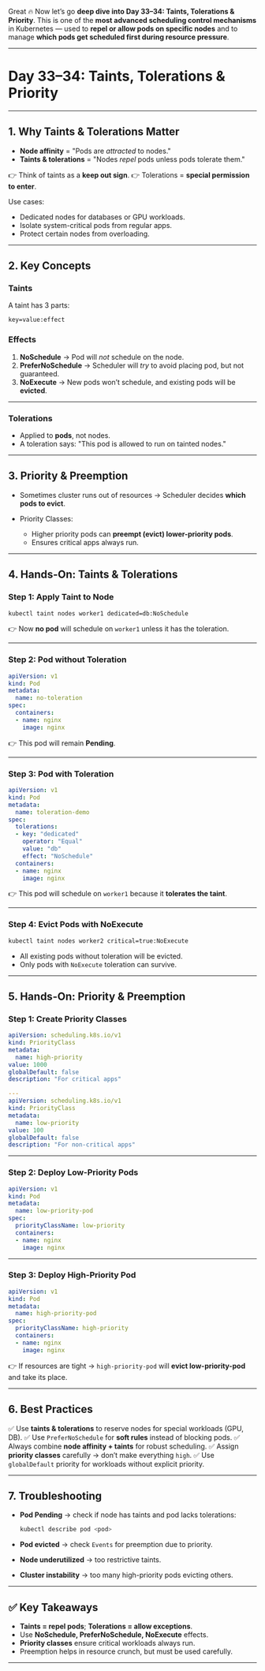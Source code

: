 Great 🔥 Now let’s go **deep dive into Day 33–34: Taints, Tolerations & Priority**.
This is one of the **most advanced scheduling control mechanisms** in Kubernetes — used to **repel or allow pods on specific nodes** and to manage **which pods get scheduled first during resource pressure**.

---

# **Day 33–34: Taints, Tolerations & Priority**

---

## **1. Why Taints & Tolerations Matter**

* **Node affinity** = "Pods are *attracted* to nodes."
* **Taints & tolerations** = "Nodes *repel* pods unless pods tolerate them."

👉 Think of taints as a **keep out sign**.
👉 Tolerations = **special permission to enter**.

Use cases:

* Dedicated nodes for databases or GPU workloads.
* Isolate system-critical pods from regular apps.
* Protect certain nodes from overloading.

---

## **2. Key Concepts**

### **Taints**

A taint has 3 parts:

```
key=value:effect
```

### **Effects**

1. **NoSchedule** → Pod will *not* schedule on the node.
2. **PreferNoSchedule** → Scheduler will *try* to avoid placing pod, but not guaranteed.
3. **NoExecute** → New pods won’t schedule, and existing pods will be **evicted**.

---

### **Tolerations**

* Applied to **pods**, not nodes.
* A toleration says: "This pod is allowed to run on tainted nodes."

---

## **3. Priority & Preemption**

* Sometimes cluster runs out of resources → Scheduler decides **which pods to evict**.
* Priority Classes:

  * Higher priority pods can **preempt (evict) lower-priority pods**.
  * Ensures critical apps always run.

---

## **4. Hands-On: Taints & Tolerations**

### Step 1: Apply Taint to Node

```bash
kubectl taint nodes worker1 dedicated=db:NoSchedule
```

👉 Now **no pod** will schedule on `worker1` unless it has the toleration.

---

### Step 2: Pod without Toleration

```yaml
apiVersion: v1
kind: Pod
metadata:
  name: no-toleration
spec:
  containers:
  - name: nginx
    image: nginx
```

👉 This pod will remain **Pending**.

---

### Step 3: Pod with Toleration

```yaml
apiVersion: v1
kind: Pod
metadata:
  name: toleration-demo
spec:
  tolerations:
  - key: "dedicated"
    operator: "Equal"
    value: "db"
    effect: "NoSchedule"
  containers:
  - name: nginx
    image: nginx
```

👉 This pod will schedule on `worker1` because it **tolerates the taint**.

---

### Step 4: Evict Pods with NoExecute

```bash
kubectl taint nodes worker2 critical=true:NoExecute
```

* All existing pods without toleration will be evicted.
* Only pods with `NoExecute` toleration can survive.

---

## **5. Hands-On: Priority & Preemption**

### Step 1: Create Priority Classes

```yaml
apiVersion: scheduling.k8s.io/v1
kind: PriorityClass
metadata:
  name: high-priority
value: 1000
globalDefault: false
description: "For critical apps"

---
apiVersion: scheduling.k8s.io/v1
kind: PriorityClass
metadata:
  name: low-priority
value: 100
globalDefault: false
description: "For non-critical apps"
```

---

### Step 2: Deploy Low-Priority Pods

```yaml
apiVersion: v1
kind: Pod
metadata:
  name: low-priority-pod
spec:
  priorityClassName: low-priority
  containers:
  - name: nginx
    image: nginx
```

---

### Step 3: Deploy High-Priority Pod

```yaml
apiVersion: v1
kind: Pod
metadata:
  name: high-priority-pod
spec:
  priorityClassName: high-priority
  containers:
  - name: nginx
    image: nginx
```

👉 If resources are tight → `high-priority-pod` will **evict low-priority-pod** and take its place.

---

## **6. Best Practices**

✅ Use **taints & tolerations** to reserve nodes for special workloads (GPU, DB).
✅ Use `PreferNoSchedule` for **soft rules** instead of blocking pods.
✅ Always combine **node affinity + taints** for robust scheduling.
✅ Assign **priority classes** carefully → don’t make everything `high`.
✅ Use `globalDefault` priority for workloads without explicit priority.

---

## **7. Troubleshooting**

* **Pod Pending** → check if node has taints and pod lacks tolerations:

  ```bash
  kubectl describe pod <pod>
  ```
* **Pod evicted** → check `Events` for preemption due to priority.
* **Node underutilized** → too restrictive taints.
* **Cluster instability** → too many high-priority pods evicting others.

---

## ✅ Key Takeaways

* **Taints = repel pods**; **Tolerations = allow exceptions**.
* Use **NoSchedule, PreferNoSchedule, NoExecute** effects.
* **Priority classes** ensure critical workloads always run.
* Preemption helps in resource crunch, but must be used carefully.

---


